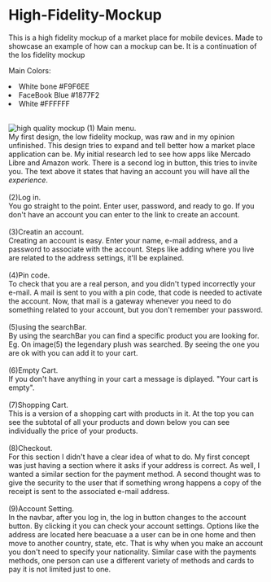 # High-Fidelity-Mockup
This is a high fidelity mockup of a market place for mobile devices. Made to showcase an example of how can a mockup can be.  It is a continuation of the los fidelity mockup

Main Colors:
<li> White bone #F9F6EE </li>
<li>FaceBook Blue #1877F2</li>
<li>White #FFFFFF</li>
<br>


![high quality mockup](https://github.com/DerekMZ/High-Fidelity-Mockup/assets/109295041/b70a6c0b-72ff-443b-89cf-81ae5b960fe0)
(1) Main menu.
<br>
My first design, the low fidelity mockup, was raw and in my opinion unfinished. This design tries to expand and tell better how a market place application can be. My initial research led to see how apps like Mercado Libre and Amazon work. There is a second log in button, this tries to invite you. The text above it states that having an account you will have all the <em>experience</em>.
<br><br>
(2)Log in.
<br>
You go straight to the point. Enter user, password, and ready to go. If you don't have an account you can enter to the link to create an account.
<br><br>
(3)Creatin an account.
<br>
Creating an account is easy. Enter your name, e-mail address, and a password to associate with the account. Steps like adding where you live are related to the address settings, it'll be explained.
<br><br>
(4)Pin code.
<br>
To check that you are a real person, and you didn't typed incorrectly your e-mail. A mail is sent to you with a pin code, that code is needed to activate the account. Now, that mail is a gateway whenever you need to do something related to your account, but you don't remember your password.
<br><br>
(5)using the searchBar.
<br>
By using the searchBar you can find a specific product you are looking for. Eg. On image(5) the legendary plush was searched. By seeing the one you are ok with you can add it to your cart.
<br><br>
(6)Empty Cart.
<br>
If you don't have anything in your cart a message is diplayed. "Your cart is empty".
<br><br>
(7)Shopping Cart.
<br>
This is a version of a shopping cart with products in it. At the top you can see the subtotal of all your products and down below you can see individually the price of your products.
<br><br>
(8)Checkout.
<br>
For this section I didn't have a clear idea of what to do. My first concept was just having a section where it asks if your address is correct. As well, I wanted a similar section for the payment method. A second thought was to give the security to the user that if something wrong happens a copy of the receipt is sent to the associated e-mail address.
<br><br>
(9)Account Setting.
<br>
In the navbar, after you log in, the log in button changes to the account button. By clicking it you can check your account settings. Options like the address are located here beacuase a a user can be in one home and then move to another country, state, etc. That is why when you make an account you don't need to specify your nationality. Similar case with the payments methods, one person can use a different variety of methods and cards to pay it is not limited just to one.
